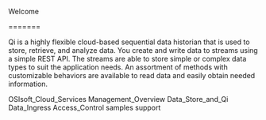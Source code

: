 Welcome

=======

Qi is a highly flexible cloud-based sequential data historian that is
used to store, retrieve, and analyze data. You create and write data
to streams using a simple REST API. The streams are able to store simple or
complex data types to suit the application needs. An assortment of
methods with customizable behaviors are available to read data and
easily obtain needed information.




   OSIsoft_Cloud_Services
   Management_Overview
   Data_Store_and_Qi
   Data_Ingress
   Access_Control
   samples
   support

 
   
   
